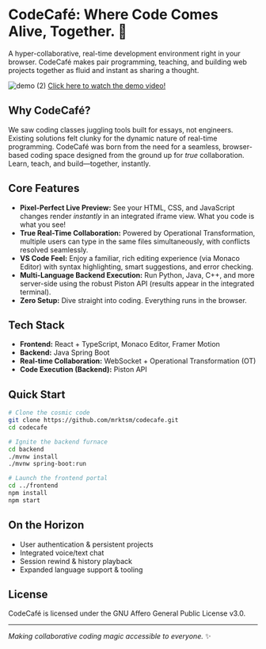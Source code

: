 # CodeCafé: Where Code Comes Alive, Together. 🚀

A hyper-collaborative, real-time development environment right in your browser. CodeCafé makes pair programming, teaching, and building web projects together as fluid and instant as sharing a thought.

![demo (2)](https://github.com/user-attachments/assets/e3752a5d-492f-4af9-b85e-dbe7b8a11510)
[Click here to watch the demo video!](https://youtu.be/dvediMrxoQg)

## Why CodeCafé?

We saw coding classes juggling tools built for essays, not engineers. Existing solutions felt clunky for the dynamic nature of real-time programming. CodeCafé was born from the need for a seamless, browser-based coding space designed from the ground up for _true_ collaboration. Learn, teach, and build—together, instantly.

## Core Features

- **Pixel-Perfect Live Preview:** See your HTML, CSS, and JavaScript changes render _instantly_ in an integrated iframe view. What you code is what you see!
- **True Real-Time Collaboration:** Powered by Operational Transformation, multiple users can type in the same files simultaneously, with conflicts resolved seamlessly.
- **VS Code Feel:** Enjoy a familiar, rich editing experience (via Monaco Editor) with syntax highlighting, smart suggestions, and error checking.
- **Multi-Language Backend Execution:** Run Python, Java, C++, and more server-side using the robust Piston API (results appear in the integrated terminal).
- **Zero Setup:** Dive straight into coding. Everything runs in the browser.

## Tech Stack

- **Frontend:** React + TypeScript, Monaco Editor, Framer Motion
- **Backend:** Java Spring Boot
- **Real-time Collaboration:** WebSocket + Operational Transformation (OT)
- **Code Execution (Backend):** Piston API

## Quick Start

```bash
# Clone the cosmic code
git clone https://github.com/mrktsm/codecafe.git
cd codecafe

# Ignite the backend furnace
cd backend
./mvnw install
./mvnw spring-boot:run

# Launch the frontend portal
cd ../frontend
npm install
npm start
```

## On the Horizon

- User authentication & persistent projects
- Integrated voice/text chat
- Session rewind & history playback
- Expanded language support & tooling

## License

CodeCafé is licensed under the GNU Affero General Public License v3.0.

---

_Making collaborative coding magic accessible to everyone._ ✨
